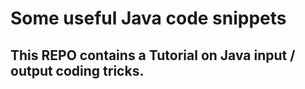 # Some useful Java code snippets
## This REPO contains a Tutorial on Java input / output coding tricks.

